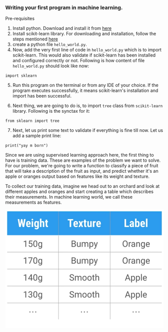 
### Writing your first program in machine learning.

Pre-requisites
1.  Install python. Download and install it from [here](https://www.python.org/downloads/)
2. Install scikit-learn library. For downloading and installation, follow the steps mentioned [here](http://scikit-learn.org/stable/install.html)
3. create a python file `hello_world.py`.
4. Now, add the very first line of code in `hello_world.py` which is to import scikit-learn. This would also validate if scikit-learn has been installed and configured correctly or not. Following is how content of file `hello_world.py` should look like now:
````
import sklearn
````
5. Run this program on the terminal or from any IDE of your choice. If the program executes successfully, it means scikit-learn's installation and import has been successful.

6. Next thing, we are going to do is, to import `tree` class from `scikit-learn` library. Following is the synctax for it:
````
from sklearn import tree
````
7. Next, let us print some text to validate if everything is fine till now. Let us add a sample print line:
````
print("yay m born")
````

Since we are using supervised learning approach here, the first thing to have is training data. These are examples of the problem we want to solve. For our problem, we're going to write a function to classify a piece of fruit that will take a description of the fruit as input, and predict whether it's an apple or oranges output based on features like its weight and texture.

To collect our training data, imagine we head out to an orchard and look at different apples and oranges and start creating a table which describes their measurements. In machine learning world, we call these measurements as features.

![data](ml_hello_world.png)
